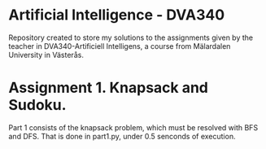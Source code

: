 # Artificial Intelligence - DVA340
Repository created to store my solutions to the assignments given by the teacher in DVA340-Artificiell Intelligens, a course from Mälardalen University in Västerås.

# Assignment 1. Knapsack and Sudoku.
Part 1 consists of the knapsack problem, which must be resolved with BFS and DFS. 
That is done in part1.py, under 0.5 senconds of execution.
